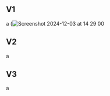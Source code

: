 ## V1

a
(![Screenshot 2024-12-03 at 14 29 00](https://github.com/user-attachments/assets/468c3592-0239-4b02-82fd-ac161abd586b)

## V2

a

## V3

a
